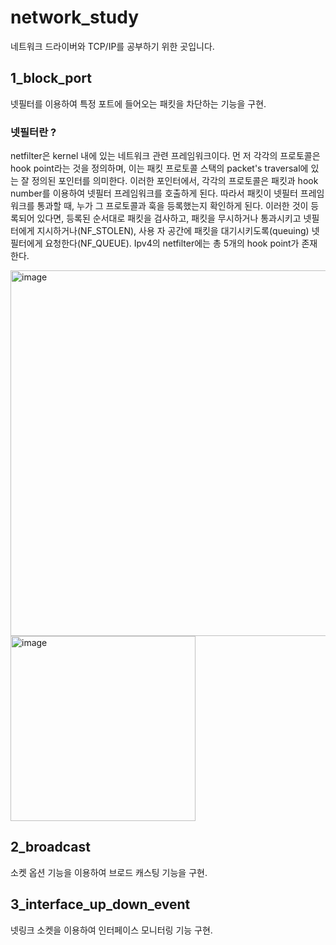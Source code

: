 # network_study
네트워크 드라이버와 TCP/IP를 공부하기 위한 곳입니다.

## 1_block_port
넷필터를 이용하여 특정 포트에 들어오는 패킷을 차단하는 기능을 구현.

### 넷필터란 ?
netfilter은 kernel 내에 있는 네트워크 관련 프레임워크이다. 먼 저 각각의 프로토콜은 hook point라는 것을 정의하며, 이는 패킷 프로토콜 스택의 packet's traversal에 있는 잘 정의된 포인터를 의미한다. 이러한 포인터에서, 각각의 프로토콜은 패킷과 hook number를 이용하여 넷필터 프레임워크를 호출하게 된다. 따라서 패킷이 넷필터 프레임 워크를 통과할 때, 누가 그 프로토콜과 훅을 등록했는지 확인하게 된다. 이러한 것이 등록되어 있다면, 등록된 순서대로 패킷을 검사하고, 패킷을 무시하거나 통과시키고 넷필터에게 지시하거나(NF_STOLEN), 사용 자 공간에 패킷을 대기시키도록(queuing) 넷필터에게 요청한다(NF_QUEUE). Ipv4의 netfilter에는 총 5개의 hook point가 존재 한다.

<img width="585" alt="image" src="https://github.com/smtobs/network_study/assets/50127167/ad152763-7bfc-4c45-ad31-a87098d3cc14">

<img width="296" alt="image" src="https://github.com/smtobs/network_study/assets/50127167/caa64e81-ddf5-4a03-ac74-2a4d2aa5f4dc">

## 2_broadcast
소켓 옵션 기능을 이용하여 브로드 캐스팅 기능을 구현.

## 3_interface_up_down_event
넷링크 소켓을 이용하여 인터페이스 모니터링 기능 구현.
